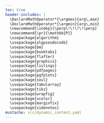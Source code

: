 ```yaml
---
toc: true
header-includes: |
  \DeclareMathOperator*{\argmax}{arg\,max}
  \DeclareMathOperator*{\argmin}{arg\,min}
  \newcommand{\indep}{\perp\!\!\!\!\perp}
  \newcommand{\pr}{\mathbb{P}}
  \usepackage{algorithm}
  \usepackage{algpseudocode}
  \usepackage{bm}
  \usepackage{booktabs}
  \usepackage{flafter}
  \usepackage{graphicx}
  \usepackage{listings}
  \usepackage{pdfpages}
  \usepackage{pgfplots}
  \usepackage{soul}
  \usepackage{tabularray}
  \usepackage{tikz}
  \usepackage{wrapfig}
  \usepackage{xcolor}
  \usepackage{marginfix}
  \usepackage{sidenotes}
mustache: src/dynamic_content.yaml
---
```

